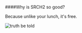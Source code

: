 ﻿

####Why is SRCH2 so good?

Because unlike your lunch, it's free.

![truth be told](http://i.imgur.com/jacoj.jpg)